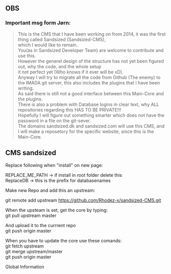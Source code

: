 ## OBS  
### Important msg form Jørn:  
> This is the CMS that I have been working on from 2014, it was the first thing called Sandsized (Sandsized-CMS),  
> which I would like to remain.  
> You(as in Sandsized Developer Team) are welcome to contribute and use this.  
> However the generel design of the structure has not yet been figured out, why the code, and the whole setup  
> it not perfect yet (Who knows if it ever will be xD).  
> Anyway I will try to migrate all the code from Github (The enemy) to the IMADA git server, this also includes the plugins that I have been writing.  
> As said there is still not a good interface between this Main-Core and the plugins.  
> There is also a problem with Database logins in clear text, why ALL repositories regarding this HAS TO BE PRIVATE!!!  
> Hopefully I will figure out something smarter which does not have the password in a file on the git-sever.  
> The domains sandsized.dk and sandsized.com will use this CMS, and I will make a reposetory for the specific website, since this is the Main-Core.  



## CMS sandsized

Replace following when "install" on new page: 

REPLACE_ME_PATH -> if install in root folder delete this  
ReplaceDB -> this is the prefix for databasenames  
  
Make new Repo and add this an upstream:   
  
git remote add upstream https://github.com/Rhodez-x/sandsized-CMS.git  

When the upsteam is set, get the core by typing:  
git pull upstream master  
  
And upload it to the currrent repo  
git push origin master  
  
When you have to update the core use these comands:   
git fetch upstream  
git merge upstream/master  
git push origin master  
  
Global Information 


